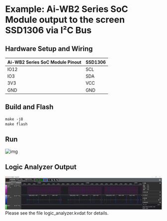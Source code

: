 # Example: Ai-WB2 Series SoC Module output to the screen SSD1306 via I²C Bus

## Hardware Setup and Wiring

| Ai-WB2 Series SoC Module Pinout | SSD1306 |
|---|---|
| IO12 | SCL |
| IO3 | SDA |
| 3V3 | VCC |
| GND | GND |

## Build and Flash

```shell
make -j8
make flash
```

## Run

![img](img/demo.jpg)

## Logic Analyzer Output

![img](img/logic_analyzer.png)
Please see the file logic_analyzer.kvdat for details.